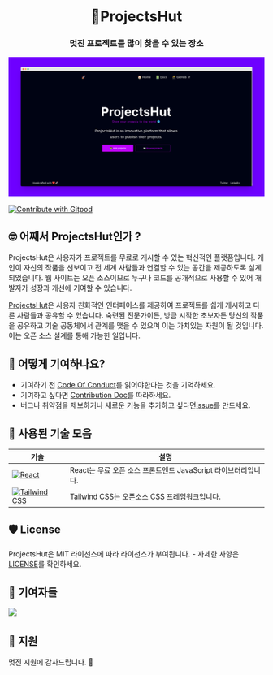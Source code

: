<div align="center">
<h1>🥑ProjectsHut</h1> 
<h3>멋진 프로젝트를 많이 찾을 수 있는 장소</h3>
</div>

![ProjectsHut](/images/projectshut.png)

<a href="https://gitpod.io/#https://github.com/priyankarpal/ProjectsHut">
  <img
    src="https://img.shields.io/badge/Contribute%20with-Gitpod-908a85?logo=gitpod"
    alt="Contribute with Gitpod" height="23px"
  />
</a>

## 🤓 어째서 ProjectsHut인가 ?

ProjectsHut은 사용자가 프로젝트를 무료로 게시할 수 있는 혁신적인 플랫폼입니다. 개인이 자신의 작품을 선보이고 전 세계 사람들과 연결할 수 있는 공간을 제공하도록 설계되었습니다. 웹 사이트는 오픈 소스이므로 누구나 코드를 공개적으로 사용할 수 있어 개발자가 성장과 개선에 기여할 수 있습니다.

[ProjectsHut](https://projectshut.vercel.app)은 사용자 친화적인 인터페이스를 제공하여 프로젝트를 쉽게 게시하고 다른 사람들과 공유할 수 있습니다. 숙련된 전문가이든, 방금 시작한 초보자든 당신의 작품을 공유하고 기술 공동체에서 관계를 맺을 수 있으며 이는 가치있는 자원이 될 것입니다. 이는 오픈 소스 설계를 통해 가능한 일입니다.

## 🤔 어떻게 기여하나요?

- 기여하기 전 [Code Of Conduct](https://github.com/priyankarpal/ProjectsHut/blob/main/CODE_OF_CONDUCT.md)를 읽어야한다는 것을 기억하세요.
- 기여하고 싶다면 [Contribution Doc](/contributing.md)를 따라하세요.
- 버그나 취약점을 제보하거나 새로운 기능을 추가하고 싶다면[issue](https://github.com/priyankarpal/ProjectsHut/issues/new/choose)를 만드세요.

## 🧰 사용된 기술 모음

| 기술                                                                                                                                                 | 설명                                                           |
| ---------------------------------------------------------------------------------------------------------------------------------------------------- | -------------------------------------------------------------- |
| [![React](https://img.shields.io/badge/-React-blue?style=flat-square&logo=react&logoColor=white)](https://reactjs.org/)                              | React는 무료 오픈 소스 프론트엔드 JavaScript 라이브러리입니다. |
| [![Tailwind CSS](https://img.shields.io/badge/-Tailwind%20CSS-38B2AC?style=flat-square&logo=tailwind-css&logoColor=white)](https://tailwindcss.com/) | Tailwind CSS는 오픈소스 CSS 프레임워크입니다.                  |

## 🛡️ License

ProjectsHut은 MIT 라이선스에 따라 라이선스가 부여됩니다. - 자세한 사항은 [LICENSE](https://github.com/priyankarpal/ProjectsHut/blob/main/LICENSE)를 확인하세요.

## 🤝 기여자들

<a href="https://github.com/priyankarpal/ProjectsHut/graphs/contributors">
  <img src="https://contrib.rocks/image?repo=priyankarpal/ProjectsHut" />
</a>

## 🙏 지원

멋진 지원에 감사드립니다. 🙏
